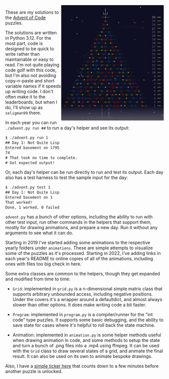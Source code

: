 <img align="right" width="326" height="367" src="https://raw.githubusercontent.com/seligman/aoc/master/other/aoc_tree_small.png">

These are my solutions to the [Advent of Code](https://adventofcode.com/) puzzles.

The solutions are written in Python 3.12.  For the most part, code is designed to be quick to write rather than maintainable or easy to read.  I'm not quite playing code golf with this code, but I'm also not avoiding copy-n-paste and short variable names if it speeds up writing code.  I don't often make it to the leaderboards, but when I do, I'll show up as `seligman99` there.

In each year you can run `./advent.py run ##` to run a day's helper and see its output:

```
$ ./advent.py run 1
## Day 1: Not Quite Lisp
Entered basement on 1795
74
# That took no time to complete.
# Got expected output!
```

Or, each day's helper can be run directly to run and test its output. Each day also has a test harness to test the sample input for the day:

```
$ ./advent.py test 1
## Day 1: Not Quite Lisp
Entered basement on 1
That worked!
Done, 1 worked, 0 failed
```

`advent.py` has a bunch of other options, including the ability to run with other test input, run other commands in the helpers that support them, mostly for drawing animations, and prepare a new day.  Run it without any arguments to see what it can do.

Starting in 2019 I've started adding some animations to the respective yearly folders under `animations`.  These are simple attempts to visualize some of the puzzles as it's processed.  Starting in 2022, I've adding links in each year's README to online copies of all of the animations, including ones with files too big check in here.

Some extra classes are common to the helpers, though they get expanded and modified from time to time:

* `Grid`: implemented in `grid.py` is a n-dimensional simple matrix class that supports arbitrary unbounded access, including negative positions.  Under the covers it's a wrapper around a defaultdict, and almost always slower than other options.  It does make writing code a bit faster.

* `Program`: implemented in `program.py` is a compiler/runner for the "int code" type puzzles.  It supports some basic debugging, and the ability to save state for cases where it's helpful to roll back the state machine. 

* Animation: implemented in `animation.py` is some helper methods useful when drawing animation in code, and some methods to setup the state and turn a bunch of .png files into a .mp4 using ffmpeg.  It can be used with the `Grid` class to draw several states of a grid, and animate the final result.  It can also be used on its own to animate bespoke drawings.

Also, I have a [simple ticker here](https://seligman.github.io/aoc_ticker.html) that counts down to a few minutes before another puzzle is unlocked.
